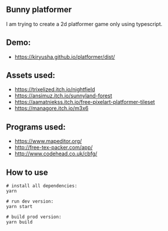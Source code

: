 Bunny platformer
------------------------------
I am trying to create a 2d platformer game only using typescript.

## Demo:

- https://kiryusha.github.io/platformer/dist/

## Assets used:

- https://trixelized.itch.io/nightfield
- https://ansimuz.itch.io/sunnyland-forest
- https://aamatniekss.itch.io/free-pixelart-platformer-tileset
- https://managore.itch.io/m3x6

## Programs used:

- https://www.mapeditor.org/
- http://free-tex-packer.com/app/
- http://www.codehead.co.uk/cbfg/

## How to use

```
# install all dependencies:
yarn

# run dev version:
yarn start

# build prod version:
yarn build
```
